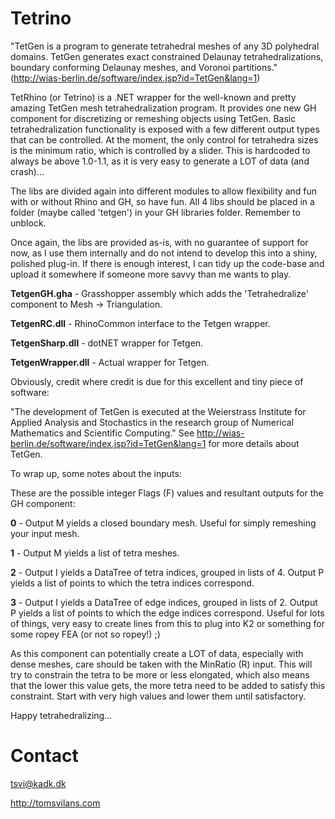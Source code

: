 # Tetrino

"TetGen is a program to generate tetrahedral meshes of any 3D polyhedral domains. TetGen generates exact constrained Delaunay tetrahedralizations, boundary conforming Delaunay meshes, and Voronoi partitions." (http://wias-berlin.de/software/index.jsp?id=TetGen&lang=1)

TetRhino (or Tetrino) is a .NET wrapper for the well-known and pretty amazing TetGen mesh tetrahedralization program. It provides one new GH component for discretizing or remeshing objects using TetGen. Basic tetrahedralization functionality is exposed with a few different output types that can be controlled. At the moment, the only control for tetrahedra sizes is the minimum ratio, which is controlled by a slider. This is hardcoded to always be above 1.0-1.1, as it is very easy to generate a LOT of data (and crash)...

The libs are divided again into different modules to allow flexibility and fun with or without Rhino and GH, so have fun. All 4 libs should be placed in a folder (maybe called 'tetgen') in your GH libraries folder. Remember to unblock.

Once again, the libs are provided as-is, with no guarantee of support for now, as I use them internally and do not intend to develop this into a shiny, polished plug-in. If there is enough interest, I can tidy up the code-base and upload it somewhere if someone more savvy than me wants to play.

**TetgenGH.gha** - Grasshopper assembly which adds the 'Tetrahedralize' component to Mesh -> Triangulation.

**TetgenRC.dll** - RhinoCommon interface to the Tetgen wrapper.

**TetgenSharp.dll** - dotNET wrapper for Tetgen.

**TetgenWrapper.dll** - Actual wrapper for Tetgen.

Obviously, credit where credit is due for this excellent and tiny piece of software: 

"The development of TetGen is executed at the Weierstrass Institute for Applied Analysis and Stochastics in the research group of Numerical Mathematics and Scientific Computing." See http://wias-berlin.de/software/index.jsp?id=TetGen&lang=1 for more details about TetGen.

To wrap up, some notes about the inputs:

These are the possible integer Flags (F) values and resultant outputs for the GH component:

**0** - Output M yields a closed boundary mesh. Useful for simply remeshing your input mesh.

**1** - Output M yields a list of tetra meshes.

**2** - Output I yields a DataTree of tetra indices, grouped in lists of 4. Output P yields a list of points to which the tetra indices correspond.

**3** - Output I yields a DataTree of edge indices, grouped in lists of 2. Output P yields a list of points to which the edge indices correspond. Useful for lots of things, very easy to create lines from this to plug into K2 or something for some ropey FEA (or not so ropey!) ;)

As this component can potentially create a LOT of data, especially with dense meshes, care should be taken with the MinRatio (R) input. This will try to constrain the tetra to be more or less elongated, which also means that the lower this value gets, the more tetra need to be added to satisfy this constraint. Start with very high values and lower them until satisfactory.

Happy tetrahedralizing...

# Contact

tsvi@kadk.dk

http://tomsvilans.com
